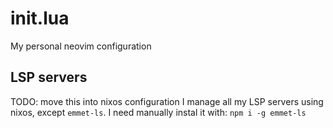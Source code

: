 # init.lua
My personal neovim configuration

## LSP servers

TODO: move this into nixos configuration
I manage all my LSP servers using nixos, except `emmet-ls`.
I need manually instal it with:
`npm i -g emmet-ls`
